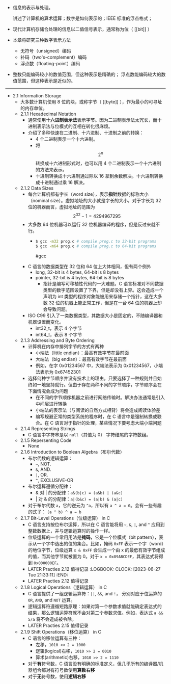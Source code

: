 - 信息的表示与处理。
  
  讲述了计算机的算术运算；数字是如何表示的；IEEE 标准的浮点格式；
- 现代计算机存储合处理的信息以二值信号表示，通常称为位（ [[bit]] ）
- 本章将研究三种数字表示方法
	- 无符号（unsigned）编码
	- 补码（two's-complement）编码
	- 浮点数（floating-point）编码
- 整数只能编码较小的数值范围，但这种表示是精确的；
  浮点数能编码较大的数值范围，但这种表示是近似的。
- ---
- 2.1 Information Storage
	- 大多数计算机使用 8 位的块，或称字节（ [[byte]] ），作为最小的可寻址的内存单位。
	- 2.1.1 Hexadecimal Notation
		- 通常使用**十六进制表示法**表示字节。因为二进制表示法太冗长，而十进制表示法与位模式的互相在转化很麻烦。
		- 介绍了多种快速在二进制、十六进制、十进制之前的转换：
			- 4 个二进制表示一个十六进制。
			- 将 $$2^n$$ 转换成十六进制形式时，也可以用 4 个二进制表示一个十六进制的方法来表示。
			- 十进制转换成十六进制通过除以 16 拿到余数解决。十六进制转换成十进制通过乘 16 解决。
	- 2.1.2 Data Sizes
		- 每台计算机都有字长（word size），表示**指针**数据的标称大小（nominal size）。虚拟地址的大小就是字长的大小，对于字长为 32 位的机器而言，虚拟地址的范围为 $$2^{32} - 1 = 4294967295$$
		- 大多数 64 位机器可以运行 32 位机器编译的程序，但是反过来就不行。
			- ```bash
			  $ gcc -m32 prog.c # compile prog.c to 32-bit programs
			  $ gcc -m64 prog.c # compile prog.c to 64-bit programs
			  ```
			  
			  #gcc
		- C 语言的数据类型在 32 位和 64 位上大体相同，但有两个例外
			- long, 32-bit is 4 bytes, 64-bit is 8 bytes
			- pointer, 32-bit is 4 bytes, 64-bit is 8 bytes
				- 指针是编写可移植性代码的一大难题。C 语言标准对不同数据类型的数字范围设置了下界，但是却没有上界。这会造成一个声明为 int 类型的程序对象能被用来存储一个指针，这在大多数 32 位的机器上能正常工作，但是在一台 64 位的机器上却会导致问题。
		- ISO C99 引入了一类数据类型，其数据大小是固定的，不随编译器和机器设置而变化。
			- int32_t，表示 4 个字节
			- int64_t，表示 8 个字节
	- 2.1.3 Addressing and Byte Ordering
		- 计算机在内存中排列字节的方式有两种
			- 小端法（little endian）：最高有效字节在最前面
			- 大端法（big endian）：最高有效字节在最前面
			- 例如，在字 0x01234567 中，大端法表示为 0x01234567，小端法表示为 0x67452301
		- 选择何种字节顺序并没有技术上的理由。只要选择了一种规则并且始终如一地坚持就行。但由于存在两种不同的字节顺序，字节顺序会在下面情况会成为问题
			- 在不同的字节顺序机器之前进行网络传输时。解决办法通常是引入中间层进行转换
			- 小端法的表示法（与阅读的自然方式相背）将会造成阅读体验差
			- 编写规避正常的类型系统的程序时，在 C 语言中是强制转换或联合。在 C 语言对于指针的处理，某些情况下要考虑大端小端问题
	- 2.1.4 Representing Strings
		- C 语言中字符串是以 `null`（其值为 0） 字符结尾的字符数组。
	- 2.1.5 Repersenting Code
		- None
	- 2.1.6 Introduction to Boolean Algebra（布尔代数）
		- 布尔代数的逻辑运算：
			- `~`, NOT.
			- `&`, AND.
			- `|`, OR.
			- `^`, EXCLUSIVE-OR
		- 布尔运算遵循分配律：
			- & 对 | 的分配律：`a&(b|c) = (a&b) | (a&c)`
			- | 对 & 的分配律：`a|(b&c) = (a|b) & (a|c)`
		- 对于布尔代数 `a`，它的逆元为 `^a`，所以有 `a ^ a = 0`。会有一些有趣的式子： `(a ^ b) ^ a = b`
	- 2.1.7 Bit-Level Operations（位级运算） in C
		- C 语言支持按位布尔运算，所以在 C 语言能将用 `~`, `&`, `|`, and `^` 应用到整数数据上，并与逻辑运算时的操作一样。
		- 位级运算的一个常用用法是**掩码**，它是一个位模式（bit pattern），表示从一个字中选出的位的集合。比如，掩码 `0xFF` 表示一个字（word）的地位字节，位级运算 `x & 0xFF` 会生成一个由 x 的最低有效字节组成的值，而其他字节就被置为 0。对于 `x = 0x89ABCDEF`，其表达式将得到 `0x000000EF`。
		- LATER Practies 2.12 值得记录
		  :LOGBOOK:
		  CLOCK: [2023-06-27 Tue 21:33:11]
		  :END:
		- LATER Practies 2.12 值得记录
	- 2.1.8 Logical Operations（逻辑运算） in C
		- C 语言提供了一组逻辑运算符：`||`, `&&`, and `!`， 分别对应于位运算的 `OR`, `AND`, and `NOT` 运算。
		- 逻辑运算符遵循短路原理：如果对第一个参数求值就能确定表达式的结果，那么逻辑运算符就不会对第二个参数求值。例如，表达式 `a && 5/a` 将不会造成被令除。
		- LATER Practies 2.15 值得记录
	- 2.1.9 Shift Operations（移位运算） in C
		- C 语言的移位运算有三种：
			- 左移，`1010 << 2 = 1000`
			- 逻辑(logical)右移，`1010 >> 2 = 0010`
			- 算术(arithmetic)右移，`1010 >> 2 = 1110`
		- 对于**有**符号数，C 语言没有明确的标准定义，但几乎所有的编译器/机器组合都对有符号数使用**算数右移**
		- 对于**无**符号数，使用**逻辑右移**